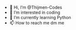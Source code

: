 - 👋 Hi, I’m @Thijmen-Codes
- 👀 I’m interested in coding
- 🌱 I’m currently learning Python
- 📫 How to reach me dm me

<!---
Thijmen-Codes/Thijmen-Codes is a ✨ special ✨ repository because its `README.md` (this file) appears on your GitHub profile.
You can click the Preview link to take a look at your changes.
--->

